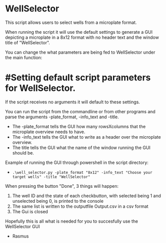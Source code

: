 # WellSelector

This script allows users to select wells from a microplate format.

When running the script it will use the default settings to generate a GUI depicting a microplate in a 8x12 format with no header text and the window title of "WellSelector".

You can change the what parameters are being fed to WellSelector under the main function:

# #Setting default script parameters for WellSelector. 

If the script receives no arguments it will default to these settings.

You can run the script from the commandline or from other programs and parse the arguments -plate_format, -info_text and -title. 

- The -plate_format tells the GUI how many rowsXcolumns that the microplate overview needs to have.
- The -info_text tells the GUI what to write as a header over the microplate overview.
- The title tells the GUI what the name of the window running the GUI should be.

Example of running the GUI through powershell in the script directory: 

* `.\well_selector.py -plate_format "8x12" -info_text "Choose your target wells" -title "WellSelector"`

When pressing the button "Done", 3 things will happen:

1. The well ID and the state of each checkbutton, with selected being 1 and unselected being 0, is printed to the console
2. The same list is written to the outputfile Output.csv in a csv format
3. The Gui is closed

Hopefully this is all what is needed for you to succesfully use the WellSelector GUI

- Rasmus
